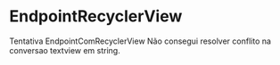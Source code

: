 # EndpointRecyclerView
Tentativa EndpointComRecyclerView 
Não consegui resolver conflito na conversao textview em string.

